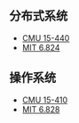 ## 分布式系统

- [CMU 15-440](http://www.cs.cmu.edu/~dga/15-440/F12/)
- [MIT 6.824](https://pdos.csail.mit.edu/6.824/)


## 操作系统

- [CMU 15-410](https://www.cs.cmu.edu/~410/)
- [MIT 6.828](https://pdos.csail.mit.edu/6.828/2018/index.html)

